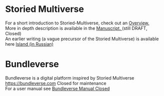 # Storied Multiverse
For a short introduction to Storied-Multiverse, check out an <a href="https://storiedmultiverse.github.io/overview/" target="_blank"> Overview. </a> 
<br>
More in depth description is available in the <a href="https://storiedmultiverse.github.io/manuscript/XXX" target="_blank"> Manuscript. </a> (still DRAFT, Closed) 
<br>
An earlier writing (a vague precursor of the Storied Multiverse) is available here <a href="https://storiedmultiverse.github.io/island/" target="_blank"> Island (in Russian) </a>
<br>

# Bundleverse
Bundleverse is a digital platform inspired by Storied Multiverse <a href="https://bundleverse.com/XXX" target="_blank"> https://bundleverse.com Closed for maintenance </a>
<br>
For a user manual see <a href="https://storiedmultiverse.github.io/bundleverse_manual/" target="_blank"> Bundleverse Manual Closed </a> 
<br>

